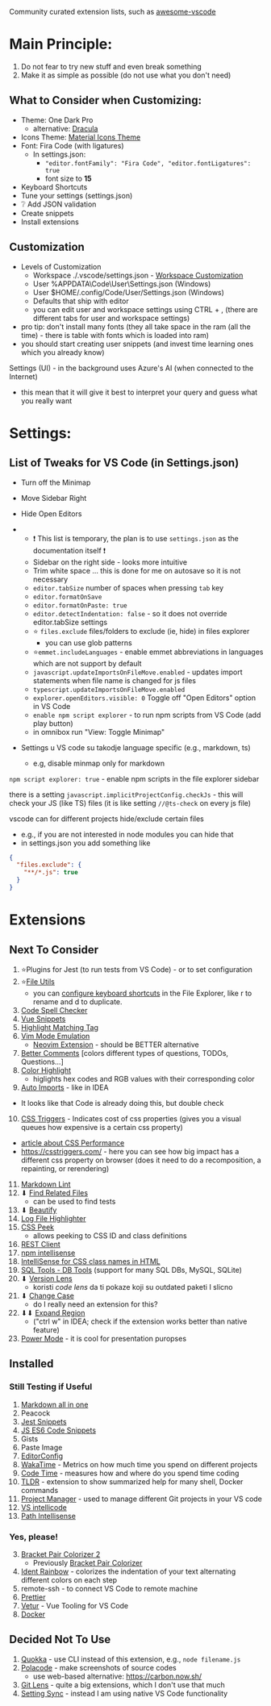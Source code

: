 Community curated extension lists, such as [awesome-vscode](https://github.com/viatsko/awesome-vscode)

# Main Principle:
  1. Do not fear to try new stuff and even break something
  2. Make it as simple as possible (do not use what you don't need)

## What to Consider when Customizing:
- Theme: One Dark Pro
  - alternative: [Dracula](https://marketplace.visualstudio.com/items?itemName=dracula-theme.theme-dracula)
- Icons Theme: [Material Icons Theme](https://marketplace.visualstudio.com/items?itemName=PKief.material-icon-theme)
- Font: Fira Code (with ligatures)
  - In settings.json:
	- ```"editor.fontFamily": "Fira Code", "editor.fontLigatures": true```
	- font size to **15**
- Keyboard Shortcuts
- Tune your settings (settings.json)
- ❔ Add JSON validation
- Create snippets
- Install extensions

## Customization
- Levels of Customization
  - Workspace ./.vscode/settings.json - [Workspace Customization](https://github.com/mike-works/vscode-fundamentals/blob/master/docs/2_customizing/workspace.md)
  - User %APPDATA\Code\User\Settings.json (Windows)
  - User $HOME/.config/Code/User/Settings.json (Windows)
  - Defaults that ship with editor
  - you can edit user and workspace settings using CTRL + , (there are different tabs for user and workspace settings)
- pro tip: don't install many fonts (they all take space in the ram (all the time) - there is table with fonts which is loaded into ram)
- you should start creating user snippets (and invest time learning ones which you already know)

Settings (UI) - in the background uses Azure's AI (when connected to the Internet)
- this mean that it will give it best to interpret your query and guess what you really want

# Settings:

## List of Tweaks for VS Code (in Settings.json)
- Turn off the Minimap
- Move Sidebar Right
- Hide Open Editors
-
  - ❗ This list is temporary, the plan is to use `settings.json` as the documentation itself ❗
  - Sidebar on the right side - looks more intuitive
  - Trim white space … this is done for me on autosave so it is not necessary
  - `editor.tabSize` number of spaces when pressing `tab` key
  - `editor.formatOnSave`
  - `editor.formatOnPaste: true`
  - `editor.detectIndentation: false` - so it does not override editor.tabSize settings
  - ⭐ `files.exclude`	files/folders to exclude (ie, hide) in files explorer
      - you can use glob patterns
  - ⭐`emmet.includeLanguages`	- enable emmet abbreviations in languages which are not support by default
  - `javascript.updateImportsOnFileMove.enabled` - updates import statements when file name is changed for js files
  - `typescript.updateImportsOnFileMove.enabled`
  - `explorer.openEditors.visible: 0`	Toggle off "Open Editors" option in VS Code
  - `enable npm script explorer`	- to run npm scripts from VS Code (add play button)
  - in omnibox run "View: Toggle Minimap"

- Settings u VS code su takodje language specific (e.g., markdown, ts)
	- e.g, disable minmap only for markdown

`npm script explorer: true` - enable npm scripts in the file explorer sidebar

there is a setting `javascript.implicitProjectConfig.checkJs` - this will check your JS (like TS) files (it is like setting `//@ts-check` on every js file)

vscode can for different projects hide/exclude certain files
- e.g., if you are not interested in node modules you can hide that
- in settings.json you add something like
```json
{
  "files.exclude": {
    "**/*.js": true
  }
}
```

# Extensions
## Next To Consider
1. ⭐Plugins for Jest (to run tests from VS Code) - or to set configuration
2. ⭐[File Utils](https://marketplace.visualstudio.com/items?itemName=sleistner.vscode-fileutils)
   - you can [configure keyboard shortcuts](https://gist.github.com/elado/febe110a1df66089df1a2cddd0c801cb) in the File Explorer, like r to rename and d to duplicate.
3. [Code Spell Checker](https://marketplace.visualstudio.com/items?itemName=streetsidesoftware.code-spell-checker)
4. [Vue Snippets](https://marketplace.visualstudio.com/items?itemName=sdras.vue-vscode-snippets)
5. [Highlight Matching Tag](https://marketplace.visualstudio.com/items?itemName=vincaslt.highlight-matching-tag)
6. [Vim Mode Emulation](https://github.com/VSCodeVim/Vim)
   - [Neovim Extension]("https://github.com/asvetliakov/vscode-neovim") - should be BETTER alternative
7. [Better Comments](https://marketplace.visualstudio.com/items?itemName=aaron-bond.better-comments) [colors different types of questions, TODOs, Questions…]
8. [Color Highlight](https://marketplace.visualstudio.com/items?itemName=naumovs.color-highlight)
   - higlights hex codes and RGB values with their corresponding color
9.  [Auto Imports](https://marketplace.visualstudio.com/items?itemName=steoates.autoimport) - like in IDEA
   - It looks like that Code is already doing this, but double check
10. [CSS Triggers](https://marketplace.visualstudio.com/items?itemName=kisstkondoros.csstriggers) - Indicates cost of css properties (gives you a visual queues how expensive is a certain css property)
   - [article about CSS Performance](https://developers.google.com/web/fundamentals/performance/rendering)
   - https://csstriggers.com/ - here you can see how big impact has a different css property on browser (does it need to do a recomposition, a repainting, or rerendering)
11. [Markdown Lint](https://marketplace.visualstudio.com/items?itemName=DavidAnson.vscode-markdownlint)
12. ⬇ [Find Related Files](https://marketplace.visualstudio.com/items?itemName=eamodio.find-related)
    - can be used to find tests
13. ⬇ [Beautify](https://marketplace.visualstudio.com/items?itemName=HookyQR.beautify)
14. [Log File Highlighter](https://marketplace.visualstudio.com/items?itemName=emilast.LogFileHighlighter)
15. [CSS Peek](https://marketplace.visualstudio.com/items?itemName=pranaygp.vscode-css-peek)
    - allows peeking to CSS ID and class definitions
16. [REST Client](https://marketplace.visualstudio.com/items?itemName=humao.rest-client)
17. [npm intellisense](https://marketplace.visualstudio.com/items?itemName=christian-kohler.npm-intellisense)
18. [IntelliSense for CSS class names in HTML](https://marketplace.visualstudio.com/items?itemName=Zignd.html-css-class-completion)
19. [SQL Tools - DB Tools](https://marketplace.visualstudio.com/items?itemName=mtxr.sqltools) (support for many SQL DBs, MySQL, SQLite)
20. ⬇ [Version Lens](https://marketplace.visualstudio.com/items?itemName=pflannery.vscode-versionlens)
    - koristi *code lens* da ti pokaze koji su outdated paketi I slicno
21. ⬇ [Change Case](https://marketplace.visualstudio.com/items?itemName=wmaurer.change-case)
    - do I really need an extension for this?
22. ⬇⬇ [Expand Region](https://marketplace.visualstudio.com/items?itemName=letrieu.expand-region&ssr=false#review-details)
    - ("ctrl w" in IDEA; check if the extension works better than native feature)
23. [Power Mode](https://marketplace.visualstudio.com/items?itemName=hoovercj.vscode-power-mode) - it is cool for presentation puropses

## Installed
### Still Testing if Useful
1. [Markdown all in one](https://marketplace.visualstudio.com/items?itemName=yzhang.markdown-all-in-one)
2. Peacock
3. [Jest Snippets](https://marketplace.visualstudio.com/items?itemName=andys8.jest-snippets)
4. [JS ES6 Code Snippets](https://marketplace.visualstudio.com/items?itemName=xabikos.JavaScriptSnippets)
5. Gists
6. Paste Image
7. [EditorConfig](https://marketplace.visualstudio.com/items?itemName=EditorConfig.EditorConfig)
8. [WakaTime](https://marketplace.visualstudio.com/items?itemName=WakaTime.vscode-wakatime) - Metrics on how much time you spend on different projects
9. [Code Time](https://marketplace.visualstudio.com/items?itemName=softwaredotcom.swdc-vscode) - measures how and where do you spend time coding
10. [TLDR](https://github.com/bmuskalla/vscode-tldr) - extension to show summarized help for many shell, Docker commands
11. [Project Manager](https://marketplace.visualstudio.com/items?itemName=alefragnani.project-manager) - used to manage different Git projects in your VS code
12. [VS intellicode](https://marketplace.visualstudio.com/items?itemName=VisualStudioExptTeam.vscodeintellicode)
13. [Path Intellisense](https://marketplace.visualstudio.com/items?itemName=christian-kohler.path-intellisense)


### Yes, please!
3. [Bracket Pair Colorizer 2](https://marketplace.visualstudio.com/items?itemName=CoenraadS.bracket-pair-colorizer-2)
   - Previously [Bracket Pair Colorizer](https://marketplace.visualstudio.com/items?itemName=CoenraadS.bracket-pair-colorizer)
5. [Ident Rainbow](https://marketplace.visualstudio.com/items?itemName=oderwat.indent-rainbow) - colorizes the indentation of your text alternating different colors on each step
6. remote-ssh - to connect VS Code to remote machine
7. [Prettier](https://marketplace.visualstudio.com/items?itemName=esbenp.prettier-vscode)
8. [Vetur](https://marketplace.visualstudio.com/items?itemName=octref.vetur) - Vue Tooling for VS Code
9. [Docker](https://marketplace.visualstudio.com/items?itemName=ms-azuretools.vscode-docker)

## Decided Not To Use
1. [Quokka](https://marketplace.visualstudio.com/items?itemName=WallabyJs.quokka-vscode) - use CLI instead of this extension, e.g., `node filename.js`
2. [Polacode](https://marketplace.visualstudio.com/items?itemName=pnp.polacode) - make screenshots of source codes
   - use web-based alternative: https://carbon.now.sh/
3. [Git Lens](https://marketplace.visualstudio.com/items?itemName=eamodio.gitlens) - quite a big extensions, which I don't use that much
4. [Setting Sync](https://marketplace.visualstudio.com/items?itemName=Shan.code-settings-sync) - instead I am using native VS Code functionality
